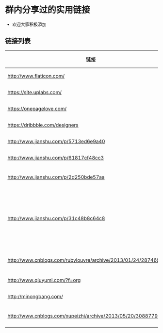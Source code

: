 # 群内分享过的实用链接
+ 欢迎大家积极添加

## 链接列表


| 链接 | 分类 | 作用 | 推荐人 | 语言 | 时间 |
| ------| ------ | ------ | ------ | ------ | ------ |
| http://www.flaticon.com/ | 素材 | 图标 | admin | 英文 | 2017-2-27 |
| https://site.uplabs.com/ | 素材 | 不知道 | Vindar-GM | 英文 | 2017-2-27 |
| https://onepagelove.com/ | 素材 | 不知道 | Vindar-GM | 英文 | 2017-2-27 |
| https://dribbble.com/designers | 素材 | 不知道 | Vindar-GM | 英文 | 2017-2-27 |
| http://www.jianshu.com/p/5713ed6e9a40 | 数据库 | id生成 | 王爵 | 中文 | 2017-2-27 |
| http://www.jianshu.com/p/61817cf48cc3 | 数据库 | id生成 | 王爵 | 中文 | 2017-2-27 |
| http://www.jianshu.com/p/2d250bde57aa | Web | 深入浅出Web service | Vindar-GM | 中文 | 2017-2-27 |
| http://www.jianshu.com/p/31c48b8c64c8 | Web | 从零开始搭建论坛（一）：Web服务器与Web框架 | Vindar-GM | 中文 | 2017-2-27 |
| http://www.cnblogs.com/rubylouvre/archive/2013/01/24/2874694.html | GitHub | 如何贡献自己的力量 | 王爵 | 中文 | 2017-2-28 |
| http://www.qiuyumi.com/?f=org | 域名 | 域名信息 | 王爵 | 中文 | 2017-2-28 |
| http://minongbang.com/ | 域名 | 域名信息 | 王爵 | 中文 | 2017-2-28 |
| http://www.cnblogs.com/xupeizhi/archive/2013/05/20/3088779.html | linux | 强大的screen命令 | 王爵 | 中文 | 2017-2-28 |
